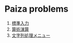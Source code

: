 # Paiza problems

1. [標準入力](./stdin.md)
1. [算術演算](./arthmetic.md)
1. [文字列処理メニュー](./string_primer.md)